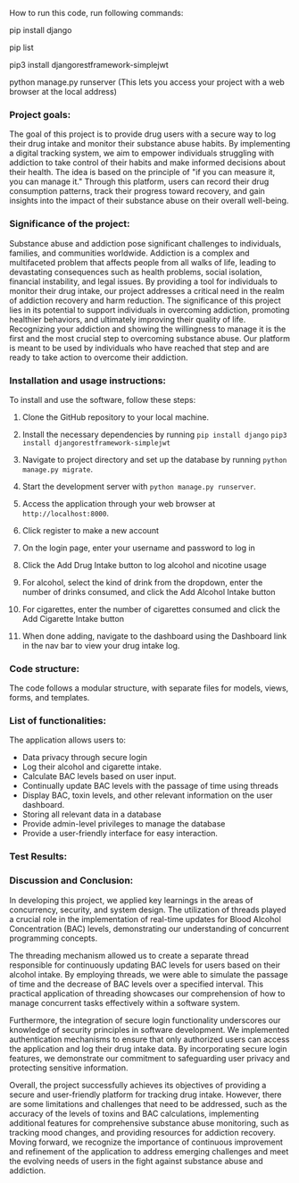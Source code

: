 How to run this code, run following commands:

pip install django	

pip list

pip3 install djangorestframework-simplejwt

python manage.py runserver (This lets you access your project with a web browser at the local address)

### Project goals: 
The goal of this project is to provide drug users with a secure way to log their drug intake and monitor their substance abuse habits. By implementing a digital tracking system, we aim to empower individuals struggling with addiction to take control of their habits and make informed decisions about their health. The idea is based on the principle of "if you can measure it, you can manage it." Through this platform, users can record their drug consumption patterns, track their progress toward recovery, and gain insights into the impact of their substance abuse on their overall well-being.

### Significance of the project: 
Substance abuse and addiction pose significant challenges to individuals, families, and communities worldwide. Addiction is a complex and multifaceted problem that affects people from all walks of life, leading to devastating consequences such as health problems, social isolation, financial instability, and legal issues. By providing a tool for individuals to monitor their drug intake, our project addresses a critical need in the realm of addiction recovery and harm reduction. The significance of this project lies in its potential to support individuals in overcoming addiction, promoting healthier behaviors, and ultimately improving their quality of life.
Recognizing your addiction and showing the willingness to manage it is the first and the most crucial step to overcoming substance abuse. Our platform is meant to be used by individuals who have reached that step and are ready to take action to overcome their addiction. 

### Installation and usage instructions: 
To install and use the software, follow these steps:

1. Clone the GitHub repository to your local machine.
2. Install the necessary dependencies by running 
   `pip install django`
   `pip3 install djangorestframework-simplejwt`

3. Navigate to project directory and set up the database by running `python manage.py migrate`.
4. Start the development server with `python manage.py runserver`.
5. Access the application through your web browser at `http://localhost:8000`.
6. Click register to make a new account 
7. On the login page, enter your username and password to log in
8. Click the Add Drug Intake button to log alcohol and nicotine usage
9. For alcohol, select the kind of drink from the dropdown, enter the number of drinks consumed, and click the Add Alcohol Intake button 
10. For cigarettes, enter the number of cigarettes consumed and click the Add Cigarette Intake button 
11. When done adding, navigate to the dashboard using the Dashboard link in the nav bar to view your drug intake log. 

### Code structure: 
The code follows a modular structure, with separate files for models, views, forms, and templates. 

### List of functionalities:
The application allows users to:
- Data privacy through secure login
- Log their alcohol and cigarette intake.
- Calculate BAC levels based on user input.
- Continually update BAC levels with the passage of time using threads
- Display BAC, toxin levels, and other relevant information on the user dashboard.
- Storing all relevant data in a database
- Provide admin-level privileges to manage the database
- Provide a user-friendly interface for easy interaction.

### Test Results: 

### Discussion and Conclusion:
In developing this project, we applied key learnings in the areas of concurrency, security, and system design. The utilization of threads played a crucial role in the implementation of real-time updates for Blood Alcohol Concentration (BAC) levels, demonstrating our understanding of concurrent programming concepts.

The threading mechanism allowed us to create a separate thread responsible for continuously updating BAC levels for users based on their alcohol intake. By employing threads, we were able to simulate the passage of time and the decrease of BAC levels over a specified interval. This practical application of threading showcases our comprehension of how to manage concurrent tasks effectively within a software system.

Furthermore, the integration of secure login functionality underscores our knowledge of security principles in software development. We implemented authentication mechanisms to ensure that only authorized users can access the application and log their drug intake data. By incorporating secure login features, we demonstrate our commitment to safeguarding user privacy and protecting sensitive information.

Overall, the project successfully achieves its objectives of providing a secure and user-friendly platform for tracking drug intake. However, there are some limitations and challenges that need to be addressed, such as the accuracy of the levels of toxins and BAC calculations, implementing additional features for comprehensive substance abuse monitoring, such as tracking mood changes, and providing resources for addiction recovery. Moving forward, we recognize the importance of continuous improvement and refinement of the application to address emerging challenges and meet the evolving needs of users in the fight against substance abuse and addiction.
